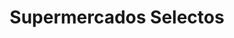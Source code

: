 ---
title: "Supermercados Selectos"
url: /barrio-pueblo/supermercados-selectos/
shop: supermarket
---